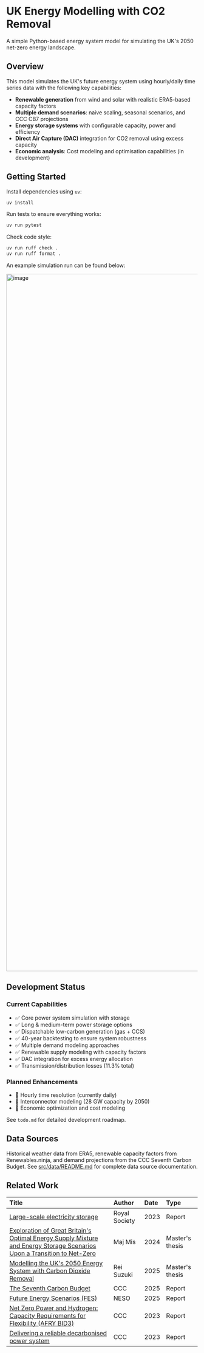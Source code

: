 # UK Energy Modelling with CO2 Removal

A simple Python-based energy system model for simulating the UK's 2050 net-zero energy landscape.

## Overview

This model simulates the UK's future energy system using hourly/daily time series data with the following key capabilities:

- **Renewable generation** from wind and solar with realistic ERA5-based capacity factors
- **Multiple demand scenarios**: naive scaling, seasonal scenarios, and CCC CB7 projections
- **Energy storage systems** with configurable capacity, power and efficiency
- **Direct Air Capture (DAC)** integration for CO2 removal using excess capacity
- **Economic analysis**: Cost modeling and optimisation capabilities (in development)

## Getting Started

Install dependencies using `uv`:

```bash
uv install
```

Run tests to ensure everything works:

```bash
uv run pytest
```

Check code style:

```bash
uv run ruff check .
uv run ruff format .
```

An example simulation run can be found below:

<img width="4534" height="1834" alt="image" src="https://github.com/user-attachments/assets/8e508380-4123-4db9-aacf-f4b38843b2ad" />

## Development Status

### Current Capabilities
- ✅ Core power system simulation with storage
- ✅ Long & medium-term power storage options
- ✅ Dispatchable low-carbon generation (gas + CCS)
- ✅ 40-year backtesting to ensure system robustness
- ✅ Multiple demand modeling approaches 
- ✅ Renewable supply modeling with capacity factors
- ✅ DAC integration for excess energy allocation
- ✅ Transmission/distribution losses (11.3% total)

### Planned Enhancements
- 🔄 Hourly time resolution (currently daily)
- 🔄 Interconnector modeling (28 GW capacity by 2050)
- 🔄 Economic optimization and cost modeling

See `todo.md` for detailed development roadmap.

## Data Sources

Historical weather data from ERA5, renewable capacity factors from Renewables.ninja, and demand projections from the CCC Seventh Carbon Budget. See [src/data/README.md](src/data/README.md) for complete data source documentation.

## Related Work

| Title | Author | Date | Type |
|:------|:--------|:-----|:-----|
| [Large-scale electricity storage](https://royalsociety.org/news-resources/projects/low-carbon-energy-programme/large-scale-electricity-storage/) | Royal Society | 2023 | Report |
| [Exploration of Great Britain's Optimal Energy Supply Mixture and Energy Storage Scenarios Upon a Transition to Net-Zero](https://github.com/majmis1/Energy-Transition-Modelling) | Maj Mis | 2024 | Master's thesis |
| [Modelling the UK's 2050 Energy System with Carbon Dioxide Removal](https://github.com/RSuz1/UK-Energy-Model-with-CO2-Removal) | Rei Suzuki | 2025 | Master's thesis |
| [The Seventh Carbon Budget](https://www.theccc.org.uk/publication/the-seventh-carbon-budget/) | CCC | 2025 | Report |
| [Future Energy Scenarios (FES)](https://www.neso.energy/publications/future-energy-scenarios-fes) | NESO | 2025 | Report |
| [Net Zero Power and Hydrogen: Capacity Requirements for Flexibility (AFRY BID3)](https://www.theccc.org.uk/publication/net-zero-power-and-hydrogen-capacity-requirements-for-flexibility-afry/) | CCC | 2023 | Report |
| [Delivering a reliable decarbonised power system](https://www.theccc.org.uk/publication/delivering-a-reliable-decarbonised-power-system/) | CCC | 2023 | Report |
